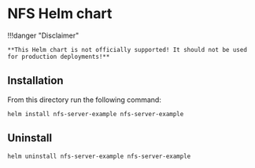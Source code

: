# NFS Helm chart
!!!danger "Disclaimer"

    **This Helm chart is not officially supported! It should not be used for production deployments!**

## Installation
From this directory run the following command:
```shell
helm install nfs-server-example nfs-server-example
```

## Uninstall
```shell
helm uninstall nfs-server-example nfs-server-example
```